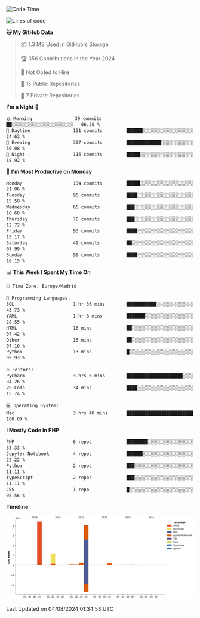<!--START_SECTION:waka-->
![Code Time](http://img.shields.io/badge/Code%20Time-283%20hrs%2045%20mins-blue)

![Lines of code](https://img.shields.io/badge/From%20Hello%20World%20I%27ve%20Written-10.3%20million%20lines%20of%20code-blue)

**🐱 My GitHub Data** 

> 📦 1.3 MB Used in GitHub's Storage 
 > 
> 🏆 356 Contributions in the Year 2024
 > 
> 🚫 Not Opted to Hire
 > 
> 📜 15 Public Repositories 
 > 
> 🔑 7 Private Repositories 
 > 
**I'm a Night 🦉** 

```text
🌞 Morning                39 commits          ██░░░░░░░░░░░░░░░░░░░░░░░   06.36 % 
🌆 Daytime                151 commits         ██████░░░░░░░░░░░░░░░░░░░   24.63 % 
🌃 Evening                307 commits         █████████████░░░░░░░░░░░░   50.08 % 
🌙 Night                  116 commits         █████░░░░░░░░░░░░░░░░░░░░   18.92 % 
```
📅 **I'm Most Productive on Monday** 

```text
Monday                   134 commits         █████░░░░░░░░░░░░░░░░░░░░   21.86 % 
Tuesday                  95 commits          ████░░░░░░░░░░░░░░░░░░░░░   15.50 % 
Wednesday                65 commits          ███░░░░░░░░░░░░░░░░░░░░░░   10.60 % 
Thursday                 78 commits          ███░░░░░░░░░░░░░░░░░░░░░░   12.72 % 
Friday                   93 commits          ████░░░░░░░░░░░░░░░░░░░░░   15.17 % 
Saturday                 49 commits          ██░░░░░░░░░░░░░░░░░░░░░░░   07.99 % 
Sunday                   99 commits          ████░░░░░░░░░░░░░░░░░░░░░   16.15 % 
```


📊 **This Week I Spent My Time On** 

```text
🕑︎ Time Zone: Europe/Madrid

💬 Programming Languages: 
SQL                      1 hr 36 mins        ███████████░░░░░░░░░░░░░░   43.73 % 
YAML                     1 hr 3 mins         ███████░░░░░░░░░░░░░░░░░░   28.55 % 
HTML                     16 mins             ██░░░░░░░░░░░░░░░░░░░░░░░   07.42 % 
Other                    15 mins             ██░░░░░░░░░░░░░░░░░░░░░░░   07.10 % 
Python                   13 mins             █░░░░░░░░░░░░░░░░░░░░░░░░   05.93 % 

🔥 Editors: 
PyCharm                  3 hrs 6 mins        █████████████████████░░░░   84.26 % 
VS Code                  34 mins             ████░░░░░░░░░░░░░░░░░░░░░   15.74 % 

💻 Operating System: 
Mac                      3 hrs 40 mins       █████████████████████████   100.00 % 
```

**I Mostly Code in PHP** 

```text
PHP                      6 repos             ████████░░░░░░░░░░░░░░░░░   33.33 % 
Jupyter Notebook         4 repos             ██████░░░░░░░░░░░░░░░░░░░   22.22 % 
Python                   2 repos             ███░░░░░░░░░░░░░░░░░░░░░░   11.11 % 
TypeScript               2 repos             ███░░░░░░░░░░░░░░░░░░░░░░   11.11 % 
CSS                      1 repo              █░░░░░░░░░░░░░░░░░░░░░░░░   05.56 % 
```



**Timeline**

![Lines of Code chart](https://raw.githubusercontent.com/danisoronellas/danisoronellas/main/assets/bar_graph.png)


 Last Updated on 04/08/2024 01:34:53 UTC
<!--END_SECTION:waka-->
